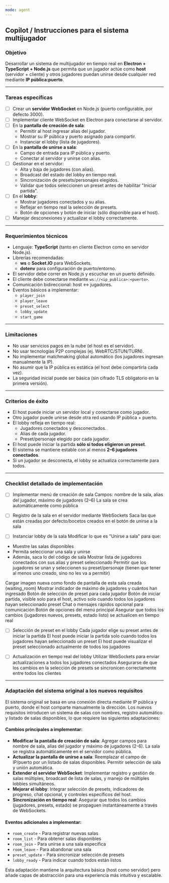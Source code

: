 ```yaml
---
mode: agent
---
```

## Copilot / Instrucciones para el sistema multijugador

### Objetivo
Desarrollar un sistema de multijugador en tiempo real en **Electron + TypeScript + Node.js** que permita que un jugador actúe como **host** (servidor + cliente) y otros jugadores puedan unirse desde cualquier red mediante **IP pública:puerto**.

---

### Tareas específicas
- [ ] Crear un **servidor WebSocket** en Node.js (puerto configurable, por defecto 3000).
- [ ] Implementar cliente WebSocket en Electron para conectarse al servidor.
- [ ] En la **pantalla de creación de sala**:
  - Permitir al host ingresar alias del jugador.
  - Mostrar su IP pública y puerto asignado para compartir.
  - Instanciar el lobby (lista de jugadores).
- [ ] En la **pantalla de unirse a sala**:
  - Campo de entrada para IP pública y puerto.
  - Conectar al servidor y unirse con alias.
- [ ] Gestionar en el servidor:
  - Alta y baja de jugadores (con alias).
  - Broadcast del estado del lobby en tiempo real.
  - Sincronización de presets/personajes elegidos.
  - Validar que todos seleccionen un preset antes de habilitar "Iniciar partida".
- [ ] En el **lobby**:
  - Mostrar jugadores conectados y su alias.
  - Reflejar en tiempo real la selección de presets.
  - Botón de opciones y botón de iniciar (sólo disponible para el host).
- [ ] Manejar desconexiones y actualizar el lobby correctamente.

---

### Requerimientos técnicos
- Lenguaje: **TypeScript** (tanto en cliente Electron como en servidor Node.js).
- Librerías recomendadas:
  - **ws** o **Socket.IO** para WebSockets.
  - **dotenv** para configuración de puerto/entorno.
- El servidor debe correr en Node.js y escuchar en un puerto definido.
- El cliente debe conectarse mediante `ws://<ip_publica>:<puerto>`.
- Comunicación bidireccional: host ↔ jugadores.
- Eventos básicos a implementar:
  - `player_join`
  - `player_leave`
  - `preset_select`
  - `lobby_update`
  - `start_game`

---

### Limitaciones
- No usar servicios pagos en la nube (el host es el servidor).
- No usar tecnologías P2P complejas (ej. WebRTC/STUN/TURN).
- No implementar matchmaking global automático (los jugadores ingresan manualmente la IP).
- No asumir que la IP pública es estática (el host debe compartirla cada vez).
- La seguridad inicial puede ser básica (sin cifrado TLS obligatorio en la primera versión).

---

### Criterios de éxito
- El host puede iniciar un servidor local y conectarse como jugador.
- Otro jugador puede unirse desde otra red usando IP pública + puerto.
- El lobby refleja en tiempo real:
  - Jugadores conectados y desconectados.
  - Alias de cada jugador.
  - Preset/personaje elegido por cada jugador.
- El host puede iniciar la partida **sólo si todos eligieron un preset**.
- El sistema se mantiene estable con al menos **2–6 jugadores conectados**.
- Si un jugador se desconecta, el lobby se actualiza correctamente para todos.

---

### Checklist detallado de implementación
- [ ] Implementar menú de creación de sala
Campos: nombre de la sala, alias del jugador, máximo de jugadores (2–6)
La sala se crea automáticamente como pública

- [ ] Registro de la sala en el servidor mediante WebSockets
Saca las que están creadas por defecto/bocetos creados en el botón de unirse a la sala

- [ ] Instanciar lobby de la sala
Modificar lo que es "Unirse a sala" para que:
- Muestre las salas disponibles
- Permita seleccionar una sala y unirse
- Además, saca lo del código de sala
Mostrar lista de jugadores conectados con sus alias y preset seleccionado
Permitir que los jugadores se unan y seleccionen su preset/personaje (tienen que tener al menos uno creado, sino no les va a permitir)

Cargar imagen nueva como fondo de pantalla de esta sala creada (waiting_room)
Mostrar indicador de máximo de jugadores y cuántos han ingresado
Botón de selección de preset para cada jugador
Botón de iniciar partida, visible solo para el host, activo solo cuando todos los jugadores hayan seleccionado preset
Chat o mensajes rápidos opcional para comunicación
Botón de opciones del menú principal
Asegurar que todos los cambios (jugadores nuevos, presets, estado listo) se actualicen en tiempo real

- [ ] Selección de preset en el lobby
Cada jugador elige su preset antes de iniciar la partida
El host puede iniciar la partida solo cuando todos los jugadores hayan seleccionado un preset
El host puede visualizar el preset seleccionado actualmente de todos los jugadores

- [ ] Actualización en tiempo real del lobby
Utilizar WebSockets para enviar actualizaciones a todos los jugadores conectados
Asegurarse de que los cambios en la selección de presets se sincronicen correctamente entre todos los clientes

---

### Adaptación del sistema original a los nuevos requisitos

El sistema original se basa en una conexión directa mediante IP pública y puerto, donde el host comparte manualmente la dirección. Los nuevos requisitos introducen un sistema de salas con nombres, registro automático y listado de salas disponibles, lo que requiere las siguientes adaptaciones:

#### Cambios principales a implementar:
- **Modificar la pantalla de creación de sala**: Agregar campos para nombre de sala, alias del jugador y máximo de jugadores (2-6). La sala se registra automáticamente en el servidor como pública.
- **Actualizar la pantalla de unirse a sala**: Reemplazar el campo de IP/puerto por un listado de salas disponibles. Permitir selección de sala y unión automática.
- **Extender el servidor WebSocket**: Implementar registro y gestión de salas múltiples, broadcast de lista de salas, y manejo de múltiples lobbies simultáneos.
- **Mejorar el lobby**: Integrar selección de presets, indicadores de progreso, chat opcional, y controles específicos del host.
- **Sincronización en tiempo real**: Asegurar que todos los cambios (jugadores, presets, estado) se propaguen instantáneamente a través de WebSockets.

#### Eventos adicionales a implementar:
- `room_create` - Para registrar nuevas salas
- `room_list` - Para obtener salas disponibles
- `room_join` - Para unirse a una sala específica
- `room_leave` - Para abandonar una sala
- `preset_update` - Para sincronizar selección de presets
- `lobby_ready` - Para indicar cuando todos están listos

Esta adaptación mantiene la arquitectura básica (host como servidor) pero añade capas de abstracción para una experiencia más intuitiva y escalable.

